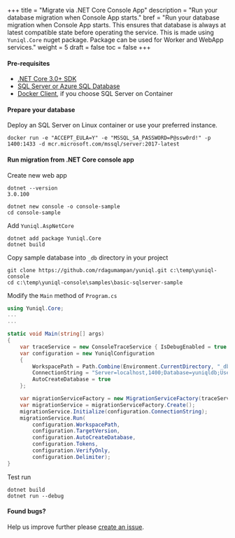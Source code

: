 +++
title = "Migrate via .NET Core Console App"
description = "Run your database migration when Console App starts."
bref = "Run your database migration when Console App starts. This ensures that database is always at latest compatible state before operating the service. This is made using `Yuniql.Core` nuget package. Package can be used for Worker and WebApp services."
weight = 5
draft = false
toc = false
+++

#### Pre-requisites
- [.NET Core 3.0+ SDK](https://dotnet.microsoft.com/download/dotnet-core/3.0)
- [SQL Server or Azure SQL Database](https://www.microsoft.com/en-us/sql-server/sql-server-downloads)
- [Docker Client](https://www.docker.com/products/docker-desktop), if you choose SQL Server on Container

#### Prepare your database

Deploy an SQL Server on Linux container or use your preferred instance.

```shell
docker run -e "ACCEPT_EULA=Y" -e "MSSQL_SA_PASSWORD=P@ssw0rd!" -p 1400:1433 -d mcr.microsoft.com/mssql/server:2017-latest
```

#### Run migration from .NET Core console app

Create new web app

```shell
dotnet --version
3.0.100

dotnet new console -o console-sample
cd console-sample
```

Add `Yuniql.AspNetCore`

```shell
dotnet add package Yuniql.Core
dotnet build
```

Copy sample database into `_db` directory in your project

```shell
git clone https://github.com/rdagumampan/yuniql.git c:\temp\yuniql-console
cd c:\temp\yuniql-console\samples\basic-sqlserver-sample
```
	
Modify the `Main` method of `Program.cs`
	
```csharp
using Yuniql.Core;
...
...

static void Main(string[] args)
{
	var traceService = new ConsoleTraceService { IsDebugEnabled = true };
	var configuration = new YuniqlConfiguration
	{
		WorkspacePath = Path.Combine(Environment.CurrentDirectory, "_db"),
		ConnectionString = "Server=localhost,1400;Database=yuniqldb;User Id=SA;Password=P@ssw0rd!",
		AutoCreateDatabase = true
	};

	var migrationServiceFactory = new MigrationServiceFactory(traceService);
	var migrationService = migrationServiceFactory.Create();
	migrationService.Initialize(configuration.ConnectionString);
	migrationService.Run(
		configuration.WorkspacePath,
		configuration.TargetVersion,
		configuration.AutoCreateDatabase,
		configuration.Tokens,
		configuration.VerifyOnly,
		configuration.Delimiter);
}
```

Test run

```shell
dotnet build
dotnet run --debug
```

#### Found bugs?

Help us improve further please [create an issue](https://github.com/rdagumampan/yuniql/issues/new).